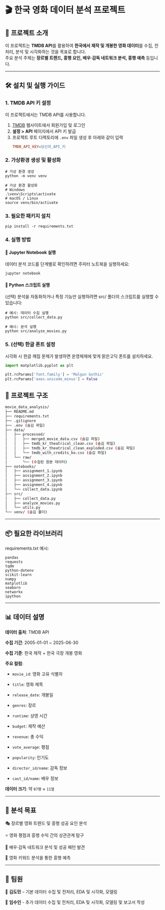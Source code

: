 # 🎬 한국 영화 데이터 분석 프로젝트

## 📌 프로젝트 소개
이 프로젝트는 **TMDB API**를 활용하여 **한국에서 제작 및 개봉한 영화 데이터**를 수집, 전처리, 분석 및 시각화하는 것을 목표로 합니다.  
주요 분석 주제는 **장르별 트렌드, 흥행 요인, 배우·감독 네트워크 분석, 흥행 예측** 등입니다.  

---

## 🛠️ 설치 및 실행 가이드

### 1. TMDB API 키 설정
이 프로젝트에서는 TMDB API를 사용합니다.  
1. [TMDB](https://www.themoviedb.org/) 웹사이트에서 회원가입 및 로그인  
2. **설정 > API** 페이지에서 API 키 발급  
3. 프로젝트 루트 디렉토리에 `.env` 파일 생성 후 아래와 같이 입력
   ```ini
   TMDB_API_KEY=당신의_API_키
   ```

### 2. 가상환경 생성 및 활성화
```
# 가상 환경 생성
python -m venv venv

# 가상 환경 활성화
# Windows
.\venv\Scripts\activate
# macOS / Linux
source venv/bin/activate
```

### 3. 필요한 패키지 설치
```
pip install -r requirements.txt
```

### 4. 실행 방법
#### 🔹 Jupyter Notebook 실행

데이터 분석 코드를 단계별로 확인하려면 주피터 노트북을 실행하세요:
```
jupyter notebook
```

#### 🔹 Python 스크립트 실행

(선택) 분석을 자동화하거나 특정 기능만 실행하려면 src/ 폴더의 스크립트를 실행할 수 있습니다:
```
# 예시: 데이터 수집 실행
python src/collect_data.py

# 예시: 분석 실행
python src/analyze_movies.py
```

### 5. (선택) 한글 폰트 설정

시각화 시 한글 깨짐 문제가 발생하면 운영체제에 맞게 맑은고딕 폰트를 설치하세요.
```python
import matplotlib.pyplot as plt

plt.rcParams['font.family'] = 'Malgun Gothic'
plt.rcParams['axes.unicode_minus'] = False
```

## 📂 프로젝트 구조
```bash
movie_data_analysis/
├── README.md
├── requirements.txt
├── .gitignore
├── .env (숨김 파일)
├── data/
│   ├── processed/
│   │   ├── merged_movie_data.csv (숨김 파일)
│   │   ├── tmdb_kr_theatrical_clean.csv (숨김 파일)
│   │   ├── tmdb_kr_theatrical_clean_exploded.csv (숨김 파일)
│   │   └── tmdb_with_credits_ko.csv (숨김 파일)
│   └── raw/
│       └── (수집된 원본 데이터)
├── notebooks/
│   ├── assignment_1.ipynb
│   ├── assignment_2.ipynb
│   ├── assignment_3.ipynb
│   ├── assignment_4.ipynb
│   └── collect_data.ipynb
├── src/
│   ├── collect_data.py
│   ├── analyze_movies.py
│   └── utils.py
└── venv/ (숨김 폴더)
```

---

## 📦 필요한 라이브러리

requirements.txt 예시:
```
pandas
requests
tqdm
python-dotenv
scikit-learn
numpy
matplotlib
seaborn
networkx
ipython
```

---

## 📊 데이터 설명

**데이터 출처**: TMDB API

**수집 기간**: 2005-01-01 ~ 2025-06-30

**수집 기준**: 한국 제작 + 한국 극장 개봉 영화

**주요 컬럼**:

- `movie_id`: 영화 고유 식별자

- `title`: 영화 제목

- `release_date`: 개봉일

- `genres`: 장르

- `runtime`: 상영 시간

- `budget`: 제작 예산

- `revenue`: 총 수익

- `vote_average`: 평점

- `popularity`: 인기도

- `director_id/name`: 감독 정보

- `cast_id/name`: 배우 정보

**데이터 크기**: 약 `87행` × `11열`

---

## 🔎 분석 목표

🎭 장르별 영화 트렌드 및 흥행 성공 요인 분석

⭐ 영화 평점과 흥행 수익 간의 상관관계 탐구

👥 배우·감독 네트워크 분석 및 성공 패턴 발견

🔑 영화 키워드 분석을 통한 흥행 예측

---

## 👥 팀원
🍅 **김도민** – 기본 데이터 수집 및 전처리, EDA 및 시각화, 모델링

🥔 **임수인** - 추가 데이터 수집 및 전처리, EDA 및 시각화, 모델링 및 보고서 작성